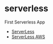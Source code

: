 # serverless
First Serverless App

- [ServerLess](https://serverless.com)
- [ServerLess AWS](https://serverless.com/framework/docs/providers/aws/guide/quick-start/)
